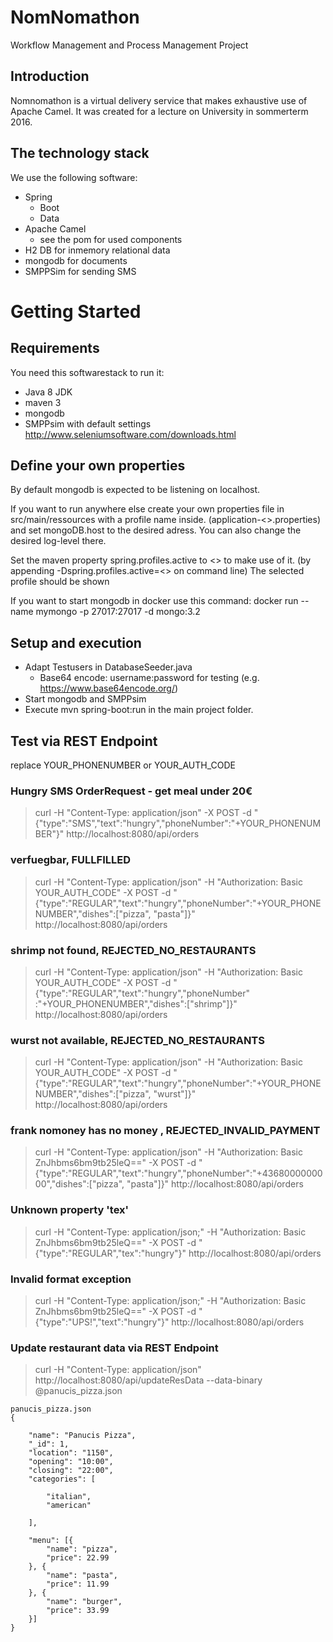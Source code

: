 # NomNomathon
Workflow Management and Process Management Project

## Introduction

Nomnomathon is a virtual delivery service that makes exhaustive use of Apache Camel.
It was created for a lecture on University in sommerterm 2016.

## The technology stack

We use the following software:

* Spring
  * Boot
  * Data
* Apache Camel
  * see the pom for used components
* H2 DB for inmemory relational data
* mongodb for documents
* SMPPSim for sending SMS

# Getting Started

## Requirements

You need this softwarestack to run it:

* Java 8 JDK
* maven 3
* mongodb
* SMPPsim with default settings http://www.seleniumsoftware.com/downloads.html

## Define your own properties

By default mongodb is expected to be listening on localhost.

If you want to run anywhere else create your own properties file in src/main/ressources with a profile name inside. (application-<<PROFILENAME>>.properties) and set mongoDB.host to the desired adress.
You can also change the desired log-level there.

Set the maven property spring.profiles.active to <<PROFILENAME>> to make use of it. (by appending -Dspring.profiles.active=<<PROFILENAME>> on command line)
The selected profile should be shown 

If you want to start mongodb in docker use this command: docker run --name mymongo -p 27017:27017 -d mongo:3.2

## Setup and execution
* Adapt Testusers in DatabaseSeeder.java
  * Base64 encode: username:password for testing (e.g. https://www.base64encode.org/)
* Start mongodb and SMPPsim
* Execute mvn spring-boot:run in the main project folder.


## Test via REST Endpoint

replace YOUR_PHONENUMBER or YOUR_AUTH_CODE

### Hungry SMS OrderRequest - get meal under 20€
> curl -H "Content-Type: application/json" -X POST -d "{\"type\":\"SMS\",\"text\":\"hungry\",\"phoneNumber\":\"+YOUR_PHONENUMBER\"}" http://localhost:8080/api/orders

### verfuegbar, FULLFILLED
> curl -H "Content-Type: application/json" -H "Authorization: Basic YOUR_AUTH_CODE" -X POST -d "{\"type\":\"REGULAR\",\"text\":\"hungry\",\"phoneNumber\":\"+YOUR_PHONENUMBER\",\"dishes\":[\"pizza\", \"pasta\"]}" http://localhost:8080/api/orders

### shrimp not found, REJECTED_NO_RESTAURANTS
> curl -H "Content-Type: application/json" -H "Authorization: Basic YOUR_AUTH_CODE" -X POST -d "{\"type\":\"REGULAR\",\"text\":\"hungry\",\"phoneNumber\" :\"+YOUR_PHONENUMBER\",\"dishes\":[\"shrimp\"]}" http://localhost:8080/api/orders

### wurst not available, REJECTED_NO_RESTAURANTS
> curl -H "Content-Type: application/json" -H "Authorization: Basic YOUR_AUTH_CODE" -X POST -d "{\"type\":\"REGULAR\",\"text\":\"hungry\",\"phoneNumber\":\"+YOUR_PHONENUMBER\",\"dishes\":[\"pizza\", \"wurst\"]}" http://localhost:8080/api/orders

### frank nomoney has no money , REJECTED_INVALID_PAYMENT
> curl -H "Content-Type: application/json" -H "Authorization: Basic ZnJhbms6bm9tb25leQ==" -X POST -d "{\"type\":\"REGULAR\",\"text\":\"hungry\",\"phoneNumber\":\"+4368000000000\",\"dishes\":[\"pizza\", \"pasta\"]}" http://localhost:8080/api/orders

### Unknown property 'tex'
> curl -H "Content-Type: application/json;" -H "Authorization: Basic ZnJhbms6bm9tb25leQ==" -X POST -d "{\"type\":\"REGULAR\",\"tex\":\"hungry\"}" http://localhost:8080/api/orders

### Invalid format exception
> curl -H "Content-Type: application/json;" -H "Authorization: Basic ZnJhbms6bm9tb25leQ==" -X POST -d "{\"type\":\"UPS!\",\"text\":\"hungry\"}" http://localhost:8080/api/orders

### Update restaurant data via REST Endpoint
> curl -H "Content-Type: application/json" http://localhost:8080/api/updateResData --data-binary @panucis_pizza.json

```
panucis_pizza.json
{

	"name": "Panucis Pizza",
	"_id": 1,
	"location": "1150",
	"opening": "10:00",
	"closing": "22:00",
	"categories": [

		"italian",
		"american"

	],

	"menu": [{
		"name": "pizza",
		"price": 22.99
	}, {
		"name": "pasta",
		"price": 11.99
	}, {
		"name": "burger",
		"price": 33.99
	}]
}
```

